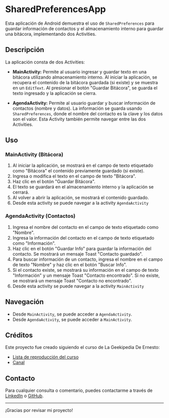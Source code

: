 # SharedPreferencesApp

Esta aplicación de Android demuestra el uso de `SharedPreferences` para guardar información de contactos y el almacenamiento interno para guardar una bitácora, implementando dos Activities.

## Descripción

La aplicación consta de dos Activities:

*   **MainActivity:** Permite al usuario ingresar y guardar texto en una bitácora utilizando almacenamiento interno. Al iniciar la aplicación, se recupera el contenido de la bitácora guardada (si existe) y se muestra en un `EditText`. Al presionar el botón "Guardar Bitácora", se guarda el texto ingresado y la aplicación se cierra.

*   **AgendaActivity:** Permite al usuario guardar y buscar información de contactos (nombre y datos). La información se guarda usando `SharedPreferences`, donde el nombre del contacto es la clave y los datos son el valor. Esta Activity también permite navegar entre las dos Activities.

## Uso

### MainActivity (Bitácora)

1.  Al iniciar la aplicación, se mostrará en el campo de texto etiquetado como "Bitácora" el contenido previamente guardado (si existe).
2.  Ingresa o modifica el texto en el campo de texto "Bitácora".
3.  Haz clic en el botón "Guardar Bitácora".
4.  El texto se guardará en el almacenamiento interno y la aplicación se cerrará.
5.  Al volver a abrir la aplicación, se mostrará el contenido guardado.
6.  Desde esta activity se puede navegar a la activity `AgendaActivity`

### AgendaActivity (Contactos)

1.  Ingresa el nombre del contacto en el campo de texto etiquetado como "Nombre".
2.  Ingresa la información del contacto en el campo de texto etiquetado como "Información".
3.  Haz clic en el botón "Guardar Info" para guardar la información del contacto. Se mostrará un mensaje Toast "Contacto guardado".
4.  Para buscar información de un contacto, ingresa el nombre en el campo de texto "Nombre" y haz clic en el botón "Buscar Info".
5.  Si el contacto existe, se mostrará su información en el campo de texto "Información" y un mensaje Toast "Contacto encontrado". Si no existe, se mostrará un mensaje Toast "Contacto no encontrado".
6.  Desde esta activity se puede navegar a la activity `MainActivity`

## Navegación

*   Desde `MainActivity`, se puede acceder a `AgendaActivity`.
*   Desde `AgendaActivity`, se puede acceder a `MainActivity`.

## Créditos

Este proyecto fue creado siguiendo el curso de La Geekipedia De Ernesto:

*   [Lista de reproducción del curso](https://www.youtube.com/playlist?list=PLyvsggKtwbLX06iMtXnRGX5lyjiiMaT2y)
*   [Canal](https://www.youtube.com/@LaGeekipediaDeErnesto)

## Contacto

Para cualquier consulta o comentario, puedes contactarme a través de [LinkedIn](https://www.linkedin.com/in/nkaminski-profile/) o [GitHub](https://github.com/N-Kaminski).

---

¡Gracias por revisar mi proyecto!